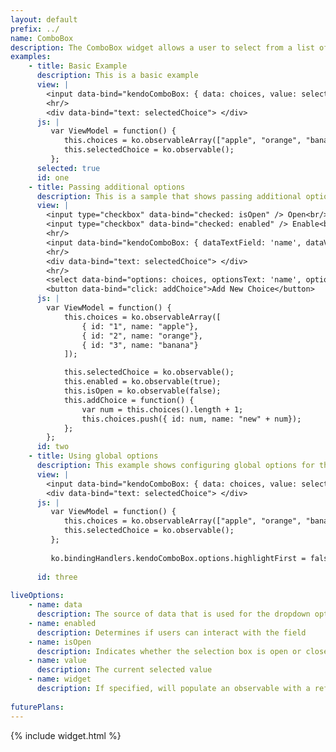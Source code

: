 ```yaml
---
layout: default
prefix: ../
name: ComboBox
description: The ComboBox widget allows a user to select from a list of values or enter a custom value.
examples:
    - title: Basic Example
      description: This is a basic example
      view: |
        <input data-bind="kendoComboBox: { data: choices, value: selectedChoice }" />
        <hr/>
        <div data-bind="text: selectedChoice"> </div>
      js: |
         var ViewModel = function() {
            this.choices = ko.observableArray(["apple", "orange", "banana"]);
            this.selectedChoice = ko.observable();
         };
      selected: true
      id: one
    - title: Passing additional options
      description: This is a sample that shows passing additional options in the data-bind attribute
      view: |
        <input type="checkbox" data-bind="checked: isOpen" /> Open<br/>
        <input type="checkbox" data-bind="checked: enabled" /> Enable<br/>
        <hr/>
        <input data-bind="kendoComboBox: { dataTextField: 'name', dataValueField: 'id', data: choices, value: selectedChoice, isOpen: isOpen, enabled: enabled }" />
        <hr/>
        <div data-bind="text: selectedChoice"> </div>
        <hr/>
        <select data-bind="options: choices, optionsText: 'name', optionsValue: 'id', value: selectedChoice"> </select>
        <button data-bind="click: addChoice">Add New Choice</button>
      js: |
        var ViewModel = function() {
            this.choices = ko.observableArray([
                { id: "1", name: "apple"},
                { id: "2", name: "orange"},
                { id: "3", name: "banana"}
            ]);

            this.selectedChoice = ko.observable();
            this.enabled = ko.observable(true);
            this.isOpen = ko.observable(false);
            this.addChoice = function() {
                var num = this.choices().length + 1;
                this.choices.push({ id: num, name: "new" + num});
            };
        };
      id: two
    - title: Using global options
      description: This example shows configuring global options for this widget
      view: |
        <input data-bind="kendoComboBox: { data: choices, value: selectedChoice }" />
        <div data-bind="text: selectedChoice"> </div>
      js: |
         var ViewModel = function() {
            this.choices = ko.observableArray(["apple", "orange", "banana"]);
            this.selectedChoice = ko.observable();
         };
         
         ko.bindingHandlers.kendoComboBox.options.highlightFirst = false;
         
      id: three
      
liveOptions:
    - name: data
      description: The source of data that is used for the dropdown options
    - name: enabled
      description: Determines if users can interact with the field
    - name: isOpen
      description: Indicates whether the selection box is open or closed
    - name: value
      description: The current selected value
    - name: widget
      description: If specified, will populate an observable with a reference to the actual widget
      
futurePlans:
---
```


{% include widget.html %}
